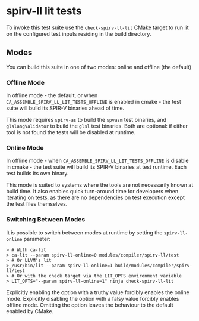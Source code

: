 # spirv-ll lit tests

To invoke this test suite use the `check-spirv-ll-lit` CMake target to run
[lit][lit] on the configured test inputs residing in the build directory.

## Modes

You can build this suite in one of two modes: online and offline (the default)

### Offline Mode

In offline mode - the default, or when `CA_ASSEMBLE_SPIRV_LL_LIT_TESTS_OFFLINE`
is enabled in cmake - the test suite will build its SPIR-V binaries ahead of
time.

This mode requires `spirv-as` to build the `spvasm` test binaries, and
`glslangValidator` to build the `glsl` test binaries. Both are optional: if
either tool is not found the tests will be disabled at runtime.

### Online Mode

In offline mode - when `CA_ASSEMBLE_SPIRV_LL_LIT_TESTS_OFFLINE`
is disable in cmake - the test suite will build its SPIR-V binaries at test
runtime. Each test builds its own binary.

This mode is suited to systems where the tools are not necessarily known at
build time. It also enables quick turn-around time for developers when
iterating on tests, as there are no dependencies on test execution except the
test files themselves.

### Switching Between Modes

It is possible to switch between modes at runtime by setting the
``spirv-ll-online`` parameter:

```
> # With ca-lit
> ca-lit --param spirv-ll-online=0 modules/compiler/spirv-ll/test
> # Or LLVM's lit
> /usr/bin/lit --param spirv-ll-online=1 build/modules/compiler/spirv-ll/test
> # Or with the check target via the LIT_OPTS environment variable
> LIT_OPTS="--param spirv-ll-online=1" ninja check-spirv-ll-lit
```

Explicitly enabling the option with a truthy value forcibly enables the online
mode. Explicitly disabling the option with a falsy value forcibly enables
offline mode. Omitting the option leaves the behaviour to the default enabled
by CMake.

[lit]: https://pypi.org/project/lit/
